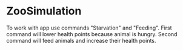 # ZooSimulation

To work with app use commands "Starvation" and "Feeding". First command will lower health points because animal is hungry. Second command will feed animals and increase their health points.
